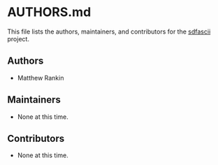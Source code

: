 # AUTHORS.md

This file lists the authors, maintainers, and contributors for the
[sdfascii][] project.

## Authors
- Matthew Rankin

## Maintainers
- None at this time.

## Contributors
- None at this time.

[sdfascii]: https://github.com/questrail/sdfascii
